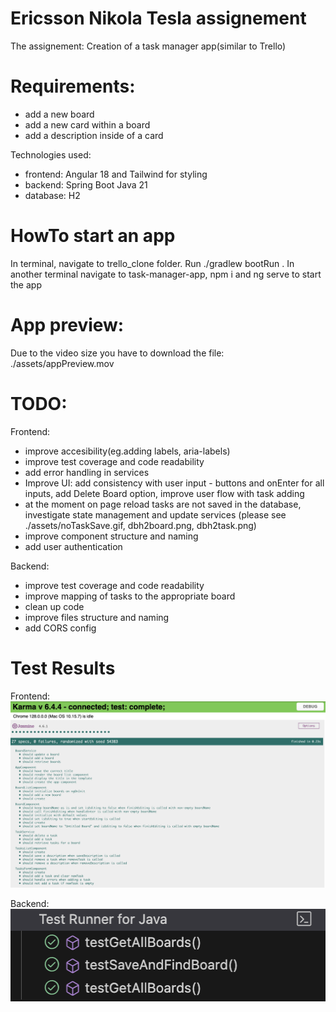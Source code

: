 # Ericsson Nikola Tesla assignement

The assignement: Creation of a task manager app(similar to Trello)

# Requirements:

- add a new board
- add a new card within a board
- add a description inside of a card

Technologies used:

- frontend: Angular 18 and Tailwind for styling
- backend: Spring Boot Java 21
- database: H2

# HowTo start an app

In terminal, navigate to trello_clone folder. Run ./gradlew bootRun . In another terminal navigate to task-manager-app, npm i and ng serve to start the app

# App preview:

Due to the video size you have to download the file: ./assets/appPreview.mov

# TODO:

Frontend:

- improve accesibility(eg.adding labels, aria-labels)
- improve test coverage and code readability
- add error handling in services
- Improve UI: add consistency with user input - buttons and onEnter for all inputs, add Delete Board option, improve user flow with task adding
- at the moment on page reload tasks are not saved in the database, investigate state management and update services (please see ./assets/noTaskSave.gif, dbh2board.png, dbh2task.png)
- improve component structure and naming
- add user authentication

Backend:

- improve test coverage and code readability
- improve mapping of tasks to the appropriate board
- clean up code
- improve files structure and naming
- add CORS config

# Test Results

Frontend: ![FRONTEND](./assets/frontendTest.png)

Backend: ![BACKEND](./assets/backendTest.png)
